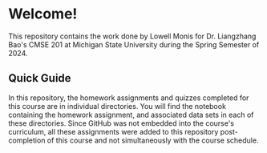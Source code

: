 # Welcome!

This repository contains the work done by Lowell Monis for Dr. Liangzhang Bao's CMSE 201 at Michigan State University during the Spring Semester of 2024.

## Quick Guide

In this repository, the homework assignments and quizzes completed for this course are in individual directories. You will find the notebook containing the homework assignment, and associated data sets in each of these directories.
Since GitHub was not embedded into the course's curriculum, all these assignments were added to this repository post-completion of this course and not simultaneously with the course schedule.
